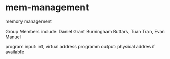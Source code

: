 # mem-management
memory management

Group Members include: Daniel Grant Burningham Buttars, Tuan Tran, Evan Manuel

program input: int, virtual address
programm output: physical addres if available
